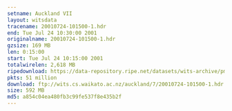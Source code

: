 ```yaml
---
setname: Auckland VII
layout: witsdata
tracename: 20010724-101500-1.hdr
end: Tue Jul 24 10:30:00 2001
originalname: 20010724-101500-1.hdr
gzsize: 169 MB
len: 0:15:00
start: Tue Jul 24 10:15:00 2001
totalwirelen: 2,618 MB
ripedownload: https://data-repository.ripe.net/datasets/wits-archive/pma/long/auck/7//20010724-101500-1.hdr.gz
pkts: 51 million
download: ftp://wits.cs.waikato.ac.nz/auckland/7/20010724-101500-1.hdr.gz
size: 592 MB
md5: a854c04ea480fb3c99fe537f8e435b2f
---
```

